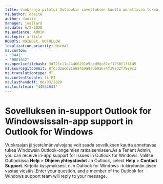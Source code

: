 ```yaml
---
title: Vuokraaja pilotoi Outlookin sovelluksen kautta annettavaa tukea
ms.author: daeite
author: daeite
manager: joallard
ms.date: 6/3/2020
ms.audience: Admin
ms.topic: article
ROBOTS: NOINDEX, NOFOLLOW
localization_priority: Normal
ms.custom:
- "3441"
- "9001442"
ms.openlocfilehash: 3d723c11c24460291e9ced9dc87cf1258f1f41d9
ms.sourcegitcommit: 8fdcd2acd31e8a4b9a8a0b91674f397d2f7889c1
ms.translationtype: MT
ms.contentlocale: fi-FI
ms.lasthandoff: 06/03/2020
ms.locfileid: "44542041"
---
```

# <a name="in-app-support-in-outlook-for-windows"></a><span data-ttu-id="24d06-102">Sovelluksen in-support Outlook for Windowsissa</span><span class="sxs-lookup"><span data-stu-id="24d06-102">In-app support in Outlook for Windows</span></span>

<span data-ttu-id="24d06-103">Vuokraajan järjestelmänvalvojana voit saada sovelluksen kautta annettavaa tukea Windowsin Outlook-ongelmien ratkaisemiseen.</span><span class="sxs-lookup"><span data-stu-id="24d06-103">As a Tenant Admin, you can receive in-app support for issues in Outlook for Windows.</span></span> <span data-ttu-id="24d06-104">Valitse Outlookissa **Help**  >  **Ohjeen yhteystiedot .**</span><span class="sxs-lookup"><span data-stu-id="24d06-104">In Outlook, select **Help** > **Contact Support**.</span></span> <span data-ttu-id="24d06-105">Kirjoita kysymyksesi, niin Outlook for Windows -tukiryhmän jäsen vastaa viestiisi.</span><span class="sxs-lookup"><span data-stu-id="24d06-105">Enter your question, and a member of the Outlook for Windows support team will reply to your message.</span></span>